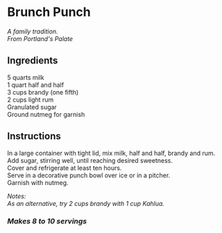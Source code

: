 # Brunch Punch

*A family tradition.*  
*From Portland's Palate*  

## Ingredients
5 quarts milk  
1 quart half and half  
3 cups brandy (one fifth)  
2 cups light rum  
Granulated sugar  
Ground nutmeg for garnish  

## Instructions
In a large container with tight lid, mix milk, half and half, brandy and rum.  
Add sugar, stirring well, until reaching desired sweetness.  
Cover and refrigerate at least ten hours.  
Serve in a decorative punch bowl over ice or in a pitcher.  
Garnish with nutmeg.  

*Notes:*  
*As an alternative, try 2 cups brandy with 1 cup Kahlua.*  

### *Makes 8 to 10 servings*